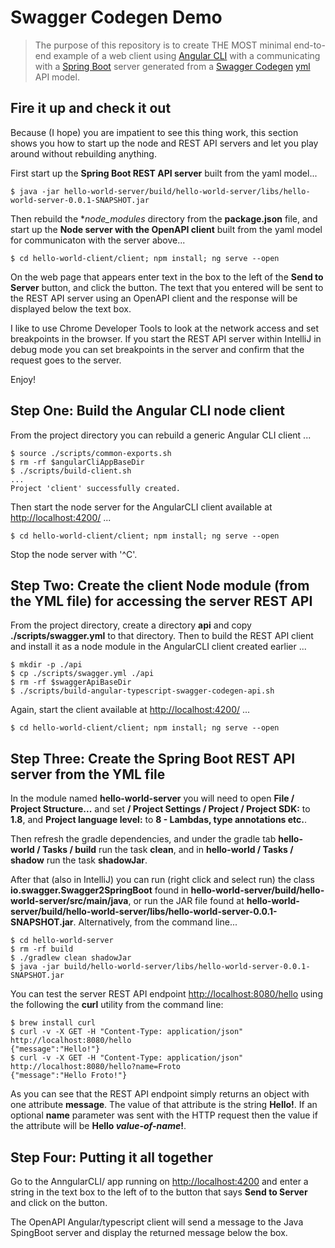 # Swagger Codegen Demo

> The purpose of this repository is to create THE MOST minimal end-to-end example of a web client using <a href="https://cli.angular.io/">Angular CLI</a> with a communicating with a <a href="https://spring.io/projects/spring-boot">Spring Boot</a> server generated from a <a href="https://swagger.io/docs/open-source-tools/swagger-codegen/">Swagger Codegen</a> <a href="https://en.wikipedia.org/wiki/YAML">yml</a> API model.

## Fire it up and check it out
Because (I hope) you are impatient to see this thing work, this section shows you how to start up the node and REST API servers and let you play around without rebuilding anything.

First start up the **Spring Boot REST API server** built from the yaml model...
```
$ java -jar hello-world-server/build/hello-world-server/libs/hello-world-server-0.0.1-SNAPSHOT.jar
```

Then rebuild the **node_modules* directory from the **package.json** file, and start up the **Node server with the OpenAPI client** built from the yaml model for communicaton with the server above...
```
$ cd hello-world-client/client; npm install; ng serve --open
```

On the web page that appears enter text in the box to the left of the **Send to Server** button, and click the button. The text that you entered will be sent to the REST API server using an OpenAPI client and the response will be displayed below the text box.

I like to use Chrome Developer Tools to look at the network access and set breakpoints in the browser. If you start the REST API server within IntelliJ in debug mode you can set breakpoints in the server and confirm that the request goes to the server.

Enjoy!

## Step One: Build the Angular CLI node client
From the project directory you can rebuild a generic Angular CLI client ...

```
$ source ./scripts/common-exports.sh
$ rm -rf $angularCliAppBaseDir
$ ./scripts/build-client.sh
...
Project 'client' successfully created.
```

Then start the node server for the AngularCLI client available at [http://localhost:4200/](http://localhost:4200/) ...

```
$ cd hello-world-client/client; npm install; ng serve --open
```

Stop the node server with '^C'.

## Step Two: Create the client Node module (from the YML file) for accessing the server REST API
From the project directory, create a directory **api** and copy **./scripts/swagger.yml** to that directory. Then to build the REST API client and install it as a node module in the AngularCLI client created earlier ...

```
$ mkdir -p ./api
$ cp ./scripts/swagger.yml ./api
$ rm -rf $swaggerApiBaseDir
$ ./scripts/build-angular-typescript-swagger-codegen-api.sh
```

Again, start the client available at [http://localhost:4200/](http://localhost:4200/) ...

```
$ cd hello-world-client/client; npm install; ng serve --open
```

## Step Three: Create the Spring Boot REST API server from the YML file
In the  module named **hello-world-server** you will need to open **File / Project Structure...** and set **/ Project Settings / Project / Project SDK:** to **1.8**, and **Project language level:** to **8 - Lambdas, type annotations etc.**.

Then refresh the gradle dependencies, and under the gradle tab **hello-world / Tasks / build** run the task **clean**, and in **hello-world / Tasks / shadow** run the task **shadowJar**.

After that (also in IntelliJ) you can run (right click and select run) the class **io.swagger.Swagger2SpringBoot** found in **hello-world-server/build/hello-world-server/src/main/java**, or run the JAR file found at **hello-world-server/build/hello-world-server/libs/hello-world-server-0.0.1-SNAPSHOT.jar**. Alternatively, from the command line...

```
$ cd hello-world-server
$ rm -rf build
$ ./gradlew clean shadowJar
$ java -jar build/hello-world-server/libs/hello-world-server-0.0.1-SNAPSHOT.jar
```

You can test the server REST API endpoint [http://localhost:8080/hello](http://localhost:8080/hello) using the following the **curl** utility from the command line:

```
$ brew install curl
$ curl -v -X GET -H "Content-Type: application/json" http://localhost:8080/hello
{"message":"Hello!"}
$ curl -v -X GET -H "Content-Type: application/json" http://localhost:8080/hello?name=Froto
{"message":"Hello Froto!"}
```

As you can see that the REST API endpoint simply returns an object with one attribute **message**. The value of that attribute is the string **Hello!**. If an optional **name** parameter was sent with the HTTP request then the value if the attribute will be **Hello *value-of-name*!**.

## Step Four: Putting it all together
Go to the AnngularCLI/ app running on [http://localhost:4200](http://localhost:4200) and enter a string in the text box to the left of to the button that says **Send to Server** and click on the button.

The OpenAPI Angular/typescript client will send a message to the Java SpingBoot server and display the returned message below the box.
